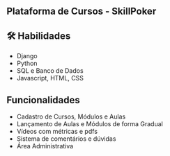 ## Plataforma de Cursos - SkillPoker

## 🛠 Habilidades
- Django
- Python
- SQL e Banco de Dados
- Javascript, HTML, CSS

## Funcionalidades
- Cadastro de Cursos, Módulos e Aulas
- Lançamento de Aulas e Módulos de forma Gradual
- Vídeos com métricas e pdfs 
- Sistema de comentários e dúvidas
- Área Administrativa


